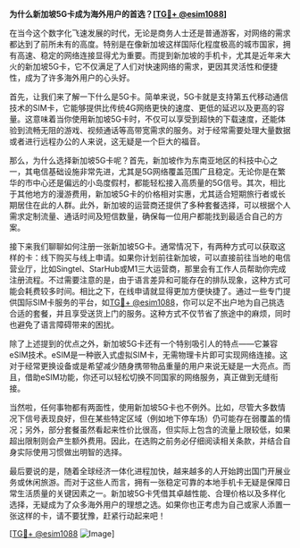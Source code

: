 **为什么新加坡5G卡成为海外用户的首选？[[TG💪+ @esim1088](https://t.me/s/esim1088)]**

在当今这个数字化飞速发展的时代，无论是商务人士还是普通游客，对网络的需求都达到了前所未有的高度。特别是在像新加坡这样国际化程度极高的城市国家，拥有高速、稳定的网络连接显得尤为重要。而提到新加坡的手机卡，尤其是近年来大火的新加坡5G卡，它不仅满足了人们对快速网络的需求，更因其灵活性和便捷性，成为了许多海外用户的心头好。

首先，让我们来了解一下什么是5G卡。简单来说，5G卡就是支持第五代移动通信技术的SIM卡，它能够提供比传统4G网络更快的速度、更低的延迟以及更高的容量。这意味着当你使用新加坡5G卡时，不仅可以享受到超快的下载速度，还能体验到流畅无阻的游戏、视频通话等高带宽需求的服务。对于经常需要处理大量数据或者进行远程办公的人来说，这无疑是一个巨大的福音。

那么，为什么选择新加坡5G卡呢？首先，新加坡作为东南亚地区的科技中心之一，其电信基础设施非常先进，尤其是5G网络覆盖范围广且稳定。无论你是在繁华的市中心还是偏远的小岛度假村，都能轻松接入高质量的5G信号。其次，相比于其他地方的漫游费用，新加坡5G卡的价格相对实惠，尤其适合短期旅行者或长期居住在此的人群。此外，新加坡的运营商还提供了多种套餐选择，可以根据个人需求定制流量、通话时间及短信数量，确保每一位用户都能找到最适合自己的方案。

接下来我们聊聊如何注册一张新加坡5G卡。通常情况下，有两种方式可以获取这样的卡：线下购买与线上申请。如果你计划前往新加坡，可以直接前往当地的电信营业厅，比如Singtel、StarHub或M1三大运营商，那里会有工作人员帮助你完成注册流程。不过需要注意的是，由于语言差异和可能存在的排队现象，这种方式可能会耗费较多时间。相比之下，在线申请就显得更加方便快捷了。通过一些专门提供国际SIM卡服务的平台，如[TG💪+ @esim1088](https://t.me/s/esim1088)，你可以足不出户地为自己挑选合适的套餐，并且享受送货上门的服务。这种方式不仅节省了旅途中的麻烦，同时也避免了语言障碍带来的困扰。

除了上述提到的优点之外，新加坡5G卡还有一个特别吸引人的特点——它兼容eSIM技术。eSIM是一种嵌入式虚拟SIM卡，无需物理卡片即可实现网络连接。这对于经常更换设备或是希望减少随身携带物品重量的用户来说无疑是一大亮点。而且，借助eSIM功能，你还可以轻松切换不同国家的网络服务，真正做到无缝衔接。

当然啦，任何事物都有两面性，使用新加坡5G卡也不例外。比如，尽管大多数情况下信号表现良好，但在某些特定区域（例如地下停车场）仍可能存在弱覆盖的情况；另外，部分套餐虽然看起来性价比很高，但实际上包含的流量上限较低，如果超出限制则会产生额外费用。因此，在选购之前务必仔细阅读相关条款，并结合自身实际使用习惯做出明智的选择。

最后要说的是，随着全球经济一体化进程加快，越来越多的人开始跨出国门开展业务或休闲旅游。而对于这些人而言，拥有一张稳定可靠的本地手机卡无疑是保障日常生活质量的关键因素之一。新加坡5G卡凭借其卓越性能、合理价格以及多样化选择，无疑成为了众多海外用户的理想之选。如果你也正考虑为自己或家人添置一张这样的卡，请不要犹豫，赶紧行动起来吧！

[[TG💪+ @esim1088](https://t.me/s/esim1088) ![Image](https://i.postimg.cc/4NQfJmqS/Snipaste-2025-05-13-00-14-12.png)]